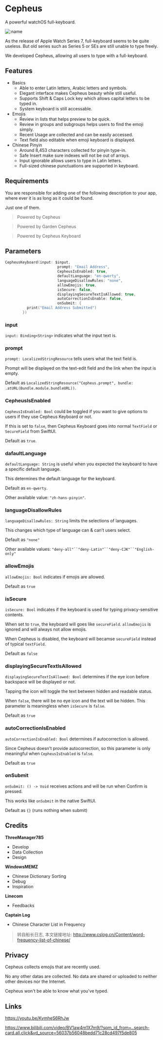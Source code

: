 # Cepheus
A powerful watchOS full-keyboard.

![:name](https://count.getloli.com/get/@Garden785-Cepheus?theme=rule34)

As the release of Apple Watch Series 7, full-keyboard seems to be quite useless. But old series such as Series 5 or SEs are still unable to type freely.

We developed Cepheus, allowing all users to type with a full-keyboard.

## Features
- Basics
  - Able to enter Latin letters, Arabic letters and symbols.
  - Elegant interface makes Cepheus beauty while still useful.
  - Supports Shift & Caps Lock key which allows capital letters to be typed in.
  - System keyboard is still accessable.
- Emojis
  - Review in lists that helps preview to be quick.
  - Review in groups and subgroups helps users to find the emoji simply.
  - Recent Usage are collected and can be easily accessed.
  - Text field also editable when emoji keyboard is displayed.
- Chinese Pinyin
  - Around 8,453 characters collected for pinyin type-in.
  - Safe Insert make sure indexes will not be out of arrays.
  - Input ignorable allows users to type in Latin letters.
  - Full-sized chinese punctuations are supported in keyboard.

## Requirements

You are responsible for adding one of the following description to your app, where ever it is as long as it could be found.

Just one of them.

> Powered by Cepheus

> Powered by Garden Cepheus

> Powered by Cepheus Keyboard


## Parameters
```swift
CepheusKeyboard(input: $input,
                        prompt: "Email Address",
                        CepheusIsEnabled: true,
                        defaultLanguage: "en-qwerty",
                        languageDisallowRules: "none",
                        allowEmojis: true,
                        isSecure: false,
                        displayingSecureTextIsAllowed: true,
                        autoCorrectionIsEnable: false,
                        onSubmit: {
          print("Email Address Submitted")
        })
```

### input
`input: Binding<String>` indicates what the input text is.

### prompt
`prompt: LocalizedStringResource` tells users what the text field is.

Prompt will be displayed on the text-edit field and the link when the input is empty.

Default as `LocalizedStringResource("Cepheus.prompt", bundle: .atURL(Bundle.module.bundleURL))`.

### CepheusIsEnabled
`CepheusIsEnabled: Bool` could be toggled if you want to give options to users if they use Cepheus Keyboard or not.

If this is set to `false`, then Cepheus Keyboard goes into normal `TextField` or `SecureField` from SwiftUI.

Default as `true`.

### dafaultLanguage
`defaultLanguage: String` is useful when you expected the keyboard to have a specific default language.

This determines the default language for the keyboard.

Default as `en-qwerty`.

Other available value: `"zh-hans-pinyin"`.

### languageDisallowRules
`languageDisallowRules: String` limits the selections of languages.

This changes which type of language can & can’t users select.

Default as `"none"`

Other available values: `"deny-all"``"deny-Latin"``"deny-CJK"``"English-only"`

### allowEmojis
`allowEmojis: Bool` indicates if emojis are allowed.

Default as `true`

### isSecure
`isSecure: Bool` indicates if the keyboard is used for typing privacy-sensitive contents.

When set to `true`, the keyboard will goes like `secureField`. `allowEmojis` is ignored and will always not allow emojis.

When Cepheus is disabled, the keyboard will becamse `secureField` instead of typical `textField`.

Default as `false`

### displayingSecureTextIsAllowed
`displayingSecureTextIsAllowed: Bool` determines if the eye icon before backspace will be displayed or not.

Tapping the icon will toggle the text between hidden and readable status.

When `false`, there will be no eye icon and the text will be hidden. This parameter is meaningless when `isSecure` is `false`.

Default as `true`

### autoCorrectionIsEnabled
`autoCorrectionIsEnabled: Bool` determines if autocorrection is allowed.

Since Cepheus doesn't provide autocorrection, so this parameter is only meaningful when `CepheusIsEnabled` is `false`.

Default as `true`

### onSubmit
`onSubmit: () -> Void` receives actions and will be run when Confirm is pressed.

This works like `onSubmit` in the native SwiftUI.

Default as `{}` (runs nothing when submit)

## Credits
**ThreeManager785**
- Develop
- Data Collection
- Design

**WindowsMEMZ**
- Chinese Dictionary Sorting
- Debug
- Inspiration

**Linecom**
- Feedbacks

**Captain Log**
- Chinese Character List in Frequency
> 转自船长日志, 本文链接地址: http://www.cslog.cn/Content/word-frequency-list-of-chinese/

## Privacy
Cepheus collects emojis that are recently used.

No any other datas are collected. No data are shared or uploaded to neither other devices nor the Internet.

Cepheus won't be able to know what you've typed.

## Links

https://youtu.be/KvmheS6RhJw

https://www.bilibili.com/video/BV1aw4m1X7m9/?spm_id_from=..search-card.all.click&vd_source=56037b56048bedd71c28cd497f5de805

